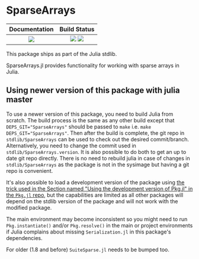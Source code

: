 # SparseArrays

| **Documentation**                                                 | **Build Status**                                                                                |
|:-----------------------------------------------------------------:|:-----------------------------------------------------------------------------------------------:|
|  [![][docs-img]][docs-url] | [![][ci-img]][ci-url] [![][codecov-img]][codecov-url] |

[docs-img]: https://img.shields.io/badge/docs-blue.svg
[docs-url]: https://sparsearrays.juliasparse.org/dev/

[docs-v1-img]: https://img.shields.io/badge/docs-v1-blue.svg
[docs-v1-url]: https://sparsearrays.juliasparse.org/v1/

[ci-img]: https://github.com/JuliaSparse/sparsearrays.jl/workflows/CI/badge.svg?branch=main
[ci-url]: https://github.com/JuliaSparse/sparsearrays.jl/actions?query=workflow%3A%22CI%22

[codecov-img]: https://codecov.io/gh/JuliaSparse/sparsearrays.jl/branch/main/graph/badge.svg
[codecov-url]: https://codecov.io/gh/JuliaSparse/sparsearrays.jl

This package ships as part of the Julia stdlib.

SparseArrays.jl provides functionality for working with sparse arrays in Julia.

## Using newer version of this package with julia master

To use a newer version of this package, you need to build Julia from scratch. The build process is the same as any other build except that `DEPS_GIT="SparseArrays"` should be passed to `make` i.e. `make DEPS_GIT="SparseArrays"`. Then after the build is complete, the git repo in `stdlib/SparseArrays` can be used to check out the desired commit/branch. Alternatively, you need to change the commit used in `stdlib/SparseArrays.version`. It is also possible to do both to get an up to date git repo directly. There is no need to rebuild julia in case of changes in `stdlib/SparseArrays` as the package is not in the sysimage but having a git repo is convenient.

It's also possible to load a development version of the package using [the trick used in the Section named "Using the development version of Pkg.jl" in the `Pkg.jl` repo](https://github.com/JuliaLang/Pkg.jl#using-the-development-version-of-pkgjl), but the capabilities are limited as all other packages will depend on the stdlib version of the package and will not work with the modified package. 

The main environment may become inconsistent so you might need to run `Pkg.instantiate()` and/or `Pkg.resolve()` in the main or project environments if Julia complains about missing `Serialization.jl` in this package's dependencies. 

For older (1.8 and before) `SuiteSparse.jl` needs to be bumped too.


